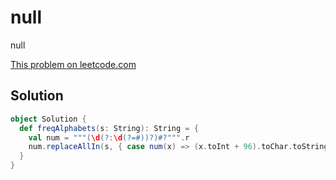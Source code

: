 # null

null

[This problem on leetcode.com](https://leetcode.com/problems/decrypt-string-from-alphabet-to-integer-mapping)

## Solution

```scala
object Solution {
  def freqAlphabets(s: String): String = {
    val num = """(\d(?:\d(?=#))?)#?""".r
    num.replaceAllIn(s, { case num(x) => (x.toInt + 96).toChar.toString })
  }
}
```
